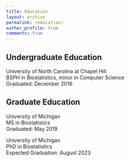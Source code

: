 ```yaml
---
title: Education
layout: archive
permalink: /education/
author_profile: true
comments: true
---
```

## Undergraduate Education
University of North Carolina at Chapel Hill           
BSPH in Biostatistics, minor in Computer Science           
Graduated: December 2016

## Graduate Education
University of Michigan              
MS in Biostatistics             
Graduated: May 2019

University of Michigan              
PhD in Biostatistics             
Expected Graduation: August 2023
